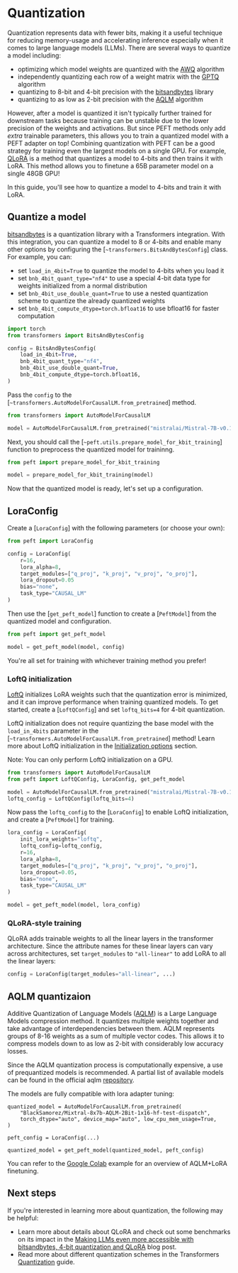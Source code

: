 <!--Copyright 2023 The HuggingFace Team. All rights reserved.

Licensed under the Apache License, Version 2.0 (the "License"); you may not use this file except in compliance with
the License. You may obtain a copy of the License at

http://www.apache.org/licenses/LICENSE-2.0

Unless required by applicable law or agreed to in writing, software distributed under the License is distributed on
an "AS IS" BASIS, WITHOUT WARRANTIES OR CONDITIONS OF ANY KIND, either express or implied. See the License for the
specific language governing permissions and limitations under the License.

⚠️ Note that this file is in Markdown but contain specific syntax for our doc-builder (similar to MDX) that may not be
rendered properly in your Markdown viewer.

-->

# Quantization

Quantization represents data with fewer bits, making it a useful technique for reducing memory-usage and accelerating inference especially when it comes to large language models (LLMs). There are several ways to quantize a model including:

* optimizing which model weights are quantized with the [AWQ](https://hf.co/papers/2306.00978) algorithm
* independently quantizing each row of a weight matrix with the [GPTQ](https://hf.co/papers/2210.17323) algorithm
* quantizing to 8-bit and 4-bit precision with the [bitsandbytes](https://github.com/TimDettmers/bitsandbytes) library
* quantizing to as low as 2-bit precision with the [AQLM](https://arxiv.org/abs/2401.06118) algorithm

However, after a model is quantized it isn't typically further trained for downstream tasks because training can be unstable due to the lower precision of the weights and activations. But since PEFT methods only add *extra* trainable parameters, this allows you to train a quantized model with a PEFT adapter on top! Combining quantization with PEFT can be a good strategy for training even the largest models on a single GPU. For example, [QLoRA](https://hf.co/papers/2305.14314) is a method that quantizes a model to 4-bits and then trains it with LoRA. This method allows you to finetune a 65B parameter model on a single 48GB GPU!

In this guide, you'll see how to quantize a model to 4-bits and train it with LoRA.

## Quantize a model

[bitsandbytes](https://github.com/TimDettmers/bitsandbytes) is a quantization library with a Transformers integration. With this integration, you can quantize a model to 8 or 4-bits and enable many other options by configuring the [`~transformers.BitsAndBytesConfig`] class. For example, you can:

* set `load_in_4bit=True` to quantize the model to 4-bits when you load it
* set `bnb_4bit_quant_type="nf4"` to use a special 4-bit data type for weights initialized from a normal distribution
* set `bnb_4bit_use_double_quant=True` to use a nested quantization scheme to quantize the already quantized weights
* set `bnb_4bit_compute_dtype=torch.bfloat16` to use bfloat16 for faster computation

```py
import torch
from transformers import BitsAndBytesConfig

config = BitsAndBytesConfig(
    load_in_4bit=True,
    bnb_4bit_quant_type="nf4",
    bnb_4bit_use_double_quant=True,
    bnb_4bit_compute_dtype=torch.bfloat16,
)
```

Pass the `config` to the [`~transformers.AutoModelForCausalLM.from_pretrained`] method.

```py
from transformers import AutoModelForCausalLM

model = AutoModelForCausalLM.from_pretrained("mistralai/Mistral-7B-v0.1", quantization_config=config)
```

Next, you should call the [`~peft.utils.prepare_model_for_kbit_training`] function to preprocess the quantized model for traininng.

```py
from peft import prepare_model_for_kbit_training

model = prepare_model_for_kbit_training(model)
```

Now that the quantized model is ready, let's set up a configuration.

## LoraConfig

Create a [`LoraConfig`] with the following parameters (or choose your own):

```py
from peft import LoraConfig

config = LoraConfig(
    r=16,
    lora_alpha=8,
    target_modules=["q_proj", "k_proj", "v_proj", "o_proj"],
    lora_dropout=0.05
    bias="none",
    task_type="CAUSAL_LM"
)
```

Then use the [`get_peft_model`] function to create a [`PeftModel`] from the quantized model and configuration.

```py
from peft import get_peft_model

model = get_peft_model(model, config)
```

You're all set for training with whichever training method you prefer!

### LoftQ initialization

[LoftQ](https://hf.co/papers/2310.08659) initializes LoRA weights such that the quantization error is minimized, and it can improve performance when training quantized models. To get started, create a [`LoftQConfig`] and set `loftq_bits=4` for 4-bit quantization.

<Tip warning={true}>

LoftQ initialization does not require quantizing the base model with the `load_in_4bits` parameter in the [`~transformers.AutoModelForCausalLM.from_pretrained`] method! Learn more about LoftQ initialization in the [Initialization options](../developer_guides/lora#initialization) section.

Note: You can only perform LoftQ initialization on a GPU.

</Tip>

```py
from transformers import AutoModelForCausalLM
from peft import LoftQConfig, LoraConfig, get_peft_model

model = AutoModelForCausalLM.from_pretrained("mistralai/Mistral-7B-v0.1", device_map="auto")
loftq_config = LoftQConfig(loftq_bits=4)
```

Now pass the `loftq_config` to the [`LoraConfig`] to enable LoftQ initialization, and create a [`PeftModel`] for training.

```py
lora_config = LoraConfig(
    init_lora_weights="loftq",
    loftq_config=loftq_config,
    r=16,
    lora_alpha=8,
    target_modules=["q_proj", "k_proj", "v_proj", "o_proj"],
    lora_dropout=0.05,
    bias="none",
    task_type="CAUSAL_LM"
)

model = get_peft_model(model, lora_config)
```

### QLoRA-style training

QLoRA adds trainable weights to all the linear layers in the transformer architecture. Since the attribute names for these linear layers can vary across architectures, set `target_modules` to `"all-linear"` to add LoRA to all the linear layers:

```py
config = LoraConfig(target_modules="all-linear", ...)
```

## AQLM quantizaion

Additive Quantization of Language Models ([AQLM](https://arxiv.org/abs/2401.06118)) is a Large Language Models compression method. It quantizes multiple weights together and take advantage of interdependencies between them. AQLM represents groups of 8-16 weights as a sum of multiple vector codes. This allows it to compress models down to as low as 2-bit with considerably low accuracy losses.

Since the AQLM quantization process is computationally expensive, a use of prequantized models is recommended. A partial list of available models can be found in the official aqlm [repository](https://github.com/Vahe1994/AQLM).

The models are fully compatible with lora adapter tuning:

```
quantized_model = AutoModelForCausalLM.from_pretrained(
    "BlackSamorez/Mixtral-8x7b-AQLM-2Bit-1x16-hf-test-dispatch",
    torch_dtype="auto", device_map="auto", low_cpu_mem_usage=True,
)

peft_config = LoraConfig(...)

quantized_model = get_peft_model(quantized_model, peft_config)
```

You can refer to the [Google Colab](https://colab.research.google.com/drive/12GTp1FCj5_0SnnNQH18h_2XFh9vS_guX?usp=sharing) example for an overview of AQLM+LoRA finetuning.

## Next steps

If you're interested in learning more about quantization, the following may be helpful:

* Learn more about details about QLoRA and check out some benchmarks on its impact in the [Making LLMs even more accessible with bitsandbytes, 4-bit quantization and QLoRA](https://huggingface.co/blog/4bit-transformers-bitsandbytes) blog post.
* Read more about different quantization schemes in the Transformers [Quantization](https://hf.co/docs/transformers/main/quantization) guide.
